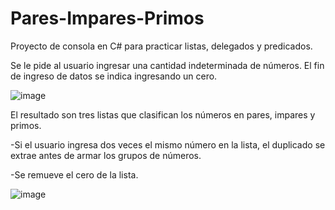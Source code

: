 # Pares-Impares-Primos
Proyecto  de consola en C# para practicar listas, delegados y predicados. 

Se le pide al usuario ingresar una cantidad indeterminada de números. El fin de ingreso de datos se indica ingresando un cero. 

![image](https://user-images.githubusercontent.com/71615110/106277750-58979b80-6218-11eb-93a3-87b88e4000e9.png) 

El resultado son tres listas que clasifican los números en pares, impares y primos. 



-Si el usuario ingresa dos veces el mismo número en la lista, el duplicado se extrae antes de armar los grupos de números. 


-Se remueve el cero de la lista. 

![image](https://user-images.githubusercontent.com/71615110/106278061-cb087b80-6218-11eb-83e5-66aa972869ea.png)
